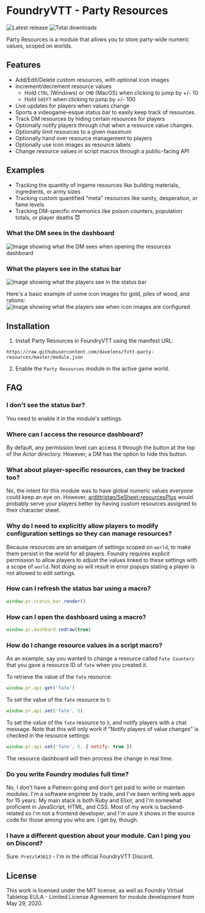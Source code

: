 # FoundryVTT - Party Resources

![Latest release](https://img.shields.io/github/v/release/davelens/fvtt-party-resources?style=for-the-badge)
![Total downloads](https://img.shields.io/github/downloads/davelens/fvtt-party-resources/total?style=for-the-badge&color=blue)

Party Resources is a module that allows you to store party-wide numeric values,
scoped on worlds.

## Features
* Add/Edit/Delete custom resources, with optional icon images
* Increment/decrement resource values
  * Hold `CTRL` (Windows) or `CMD` (MacOS) when clicking to jump by +/- 10
  * Hold `SHIFT` when clicking to jump by +/- 100
* Live updates for players when values change
* Sports a videogame-esque status bar to easily keep track of resources.
* Track DM resources by hiding certain resources for players
* Optionally notify players through chat when a resource value changes.
* Optionally limit resources to a given maximum
* Optionally hand over resource management to players
* Optionally use icon images as resource labels
* Change resource values in script macros through a public-facing API

## Examples
* Tracking the quantity of ingame resources like building materials, ingredients, or army sizes
* Tracking custom quantified "meta" resources like sanity, desperation, or fame levels
* Tracking DM-specific mnemonics like poison counters, population totals, or player deaths 😈

### What the DM sees in the dashboard
![Image showing what the DM sees when opening the resources dashboard](https://user-images.githubusercontent.com/221527/154817180-5dcb0c95-845f-4ef3-a8e8-9b734b2feda7.jpeg)

### What the players see in the status bar
![Image showing what the players see in the status bar](https://user-images.githubusercontent.com/221527/154817026-a84c4290-c2b4-4d92-9e12-1474fd627635.jpeg)


Here's a basic example of some icon images for gold, piles of wood, and rations:
![Image showing what the players see when icon images are configured](https://davelens.be/screenshots/party-resources-players-icon-images.jpg?t=1607638881)

## Installation
1. Install Party Resources in FoundryVTT using the manifest URL:
```
https://raw.githubusercontent.com/davelens/fvtt-party-resources/master/module.json
```
2. Enable the `Party Resources` module in the active game world.

## FAQ
### I don't see the status bar?

You need to enable it in the module's settings.

### Where can I access the resource dashboard?

By default, any permission level can access it through the button at the top of the Actor directory. However, a DM has the option to hide this button.

### What about player-specific resources, can they be tracked too?

No, the intent for this module was to have global numeric values everyone could keep an eye on. However, [ardittristan/5eSheet-resourcesPlus](https://github.com/ardittristan/5eSheet-resourcesPlus) would probably serve your players better by having custom resources assigned to their character sheet.

### Why do I need to explicitly allow players to modify configuration settings so they can manage resources?

Because resources are an amalgam of settings scoped on `world`, to make them persist in the world for all players. Foundry requires explicit permission to allow players to adjust the values linked to these settings with a scope of `world`. Not doing so will result in error popups stating a player is not allowed to edit settings.

### How can I refresh the status bar using a macro?
```js
window.pr.status_bar.render()
```

### How can I open the dashboard using a macro?
```js
window.pr.dashbard.redraw(true)
```
### How do I change resource values in a script macro?
As an example, say you wanted to change a resource called `Fate Counters` that you gave a resource ID of `fate` when you created it.

To retrieve the value of the `fate` resource:
```js
window.pr.api.get('fate')
```

To set the value of the `fate` resource to `5`:
```js
window.pr.api.set('fate', 5)
```

To set the value of the `fate` resource to `5`, and notify players with a chat
message. Note that this will only work if "Notify players of value changes" is checked in the resource settings:
```js
window.pr.api.set('fate', 5, { notify: true })
```

The resource dashboard will then process the change in real time.

### Do you write Foundry modules full time?

No, I don't have a Patreon going and don't get paid to write or maintain modules. I'm a software engineer by trade, and I've been writing web apps for 15 years. My main stack is both Ruby and Elixir, and I'm somewhat proficient in JavaScript, HTML, and CSS. Most of my work is backend-related so I'm not a frontend developer, and I'm sure it shows in the source code for those among you who are. I get by, though.

### I have a different question about your module. Can I ping you on Discord?

Sure: `Pretzl#3613` - I'm in the official FoundryVTT Discord.

## License
This work is licensed under the MIT license, as well as Foundry Virtual Tabletop EULA - Limited License Agreement for module development from May 29, 2020.
